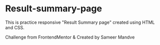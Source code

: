 # Result-summary-page
This is practice responsive "Result Summary page" created using HTML and CSS.

Challenge from FrontendMentor & Created by Sameer Mandve

